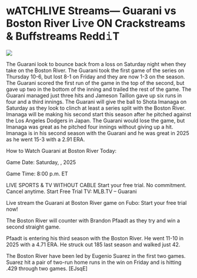 # wATCHLIVE Streams— Guarani vs Boston River Li𝚟e ON Crackstreams & Buffstreams Redd𝚒T  
  
  
[![](https://i.imgur.com/qSNzIqt.png)](https://movie.rssnews.media/DfueHWd.php)  
  
The Guarani look to bounce back from a loss on Saturday night when they take on the Boston River. The Guarani took the first game of the series on Thursday 10-6, but lost 8-1 on Friday and they are now 1-3 on the season. The Guarani scored the first run of the game in the top of the second, but gave up two in the bottom of the inning and trailed the rest of the game. The Guarani managed just three hits and Jameson Taillon gave up six runs in four and a third innings. The Guarani will give the ball to Shota Imanaga on Saturday as they look to clinch at least a series split with the Boston River. Imanaga will be making his second start this season after he pitched against the Los Angeles Dodgers in Japan. The Guarani would lose the game, but Imanaga was great as he pitched four innings without giving up a hit. Imanaga is in his second season with the Guarani and he was great in 2025 as he went 15-3 with a 2.91 ERA.

How to Watch Guarani at Boston River Today:

Game Date: Saturday, , 2025

Game Time: 8:00 p.m. ET

LIVE SPORTS & TV WITHOUT CABLE
Start your free trial. No commitment. Cancel anytime.
Start Free Trial
TV: MLB.TV – Guarani

Live stream the Guarani at Boston River game on Fubo: Start your free trial now!

The Boston River will counter with Brandon Pfaadt as they try and win a second straight game.

Pfaadt is entering his third season with the Boston River. He went 11-10 in 2025 with a 4.71 ERA. He struck out 185 last season and walked just 42.

The Boston River have been led by Eugenio Suarez in the first two games. Suarez hit a pair of two-run home runs in the win on Friday and is hitting .429 through two games. [EJsqE]